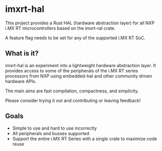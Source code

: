 # imxrt-hal

This project provides a Rust HAL (hardware abstraction layer) for all NXP i.MX RT
microcontrollers based on the imxrt-ral crate.

A feature flag needs to be set for any of the supported i.MX RT SoC.

## What is it?

imxrt-hal is an experiment into a lightweight hardware abstraction layer. It
provides access to some of the peripherals of the i.MX RT series processors
from NXP using embedded-hal and other community driven hardware APIs.

The main aims are fast compilation, compactness, and simplicity.

Please consider trying it out and contributing or leaving feedback!

## Goals

* Simple to use and hard to use incorrectly
* All peripherals and busses supported
* Support the entire i.MX RT Series with a single crate to maximize code reuse
